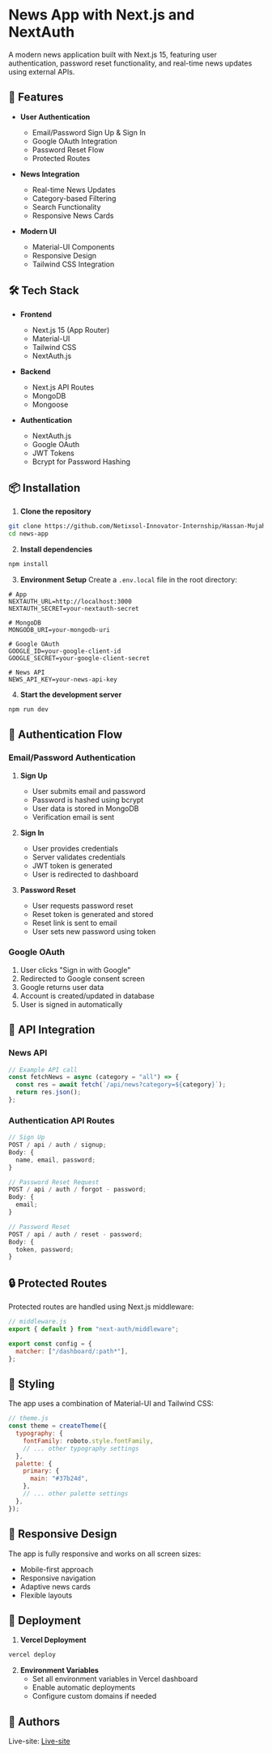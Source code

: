 # News App with Next.js and NextAuth

A modern news application built with Next.js 15, featuring user authentication, password reset functionality, and real-time news updates using external APIs.

## 🚀 Features

- **User Authentication**

  - Email/Password Sign Up & Sign In
  - Google OAuth Integration
  - Password Reset Flow
  - Protected Routes

- **News Integration**

  - Real-time News Updates
  - Category-based Filtering
  - Search Functionality
  - Responsive News Cards

- **Modern UI**
  - Material-UI Components
  - Responsive Design
  - Tailwind CSS Integration

## 🛠️ Tech Stack

- **Frontend**

  - Next.js 15 (App Router)
  - Material-UI
  - Tailwind CSS
  - NextAuth.js

- **Backend**

  - Next.js API Routes
  - MongoDB
  - Mongoose

- **Authentication**
  - NextAuth.js
  - Google OAuth
  - JWT Tokens
  - Bcrypt for Password Hashing

## 📦 Installation

1. **Clone the repository**

```bash
git clone https://github.com/Netixsol-Innovator-Internship/Hassan-Mujahid/tree/main/Full-Stack-NEXTJS-Hackathon/next-app
cd news-app
```

2. **Install dependencies**

```bash
npm install
```

3. **Environment Setup**
   Create a `.env.local` file in the root directory:

```env
# App
NEXTAUTH_URL=http://localhost:3000
NEXTAUTH_SECRET=your-nextauth-secret

# MongoDB
MONGODB_URI=your-mongodb-uri

# Google OAuth
GOOGLE_ID=your-google-client-id
GOOGLE_SECRET=your-google-client-secret

# News API
NEWS_API_KEY=your-news-api-key
```

4. **Start the development server**

```bash
npm run dev
```

## 🔐 Authentication Flow

### Email/Password Authentication

1. **Sign Up**

   - User submits email and password
   - Password is hashed using bcrypt
   - User data is stored in MongoDB
   - Verification email is sent

2. **Sign In**

   - User provides credentials
   - Server validates credentials
   - JWT token is generated
   - User is redirected to dashboard

3. **Password Reset**
   - User requests password reset
   - Reset token is generated and stored
   - Reset link is sent to email
   - User sets new password using token

### Google OAuth

1. User clicks "Sign in with Google"
2. Redirected to Google consent screen
3. Google returns user data
4. Account is created/updated in database
5. User is signed in automatically

## 🔄 API Integration

### News API

```javascript
// Example API call
const fetchNews = async (category = "all") => {
  const res = await fetch(`/api/news?category=${category}`);
  return res.json();
};
```

### Authentication API Routes

```javascript
// Sign Up
POST / api / auth / signup;
Body: {
  name, email, password;
}

// Password Reset Request
POST / api / auth / forgot - password;
Body: {
  email;
}

// Password Reset
POST / api / auth / reset - password;
Body: {
  token, password;
}
```

## 🔒 Protected Routes

Protected routes are handled using Next.js middleware:

```javascript
// middleware.js
export { default } from "next-auth/middleware";

export const config = {
  matcher: ["/dashboard/:path*"],
};
```

## 🎨 Styling

The app uses a combination of Material-UI and Tailwind CSS:

```javascript
// theme.js
const theme = createTheme({
  typography: {
    fontFamily: roboto.style.fontFamily,
    // ... other typography settings
  },
  palette: {
    primary: {
      main: "#37b24d",
    },
    // ... other palette settings
  },
});
```

## 📱 Responsive Design

The app is fully responsive and works on all screen sizes:

- Mobile-first approach
- Responsive navigation
- Adaptive news cards
- Flexible layouts

## 🚀 Deployment

1. **Vercel Deployment**

```bash
vercel deploy
```

2. **Environment Variables**
   - Set all environment variables in Vercel dashboard
   - Enable automatic deployments
   - Configure custom domains if needed

## 👥 Authors

Live-site: [Live-site](https://next-bmn0hro4j-hassan-mujahids-projects.vercel.app/)
